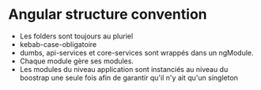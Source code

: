 # Angular structure convention

 - Les folders sont toujours au pluriel
 - kebab-case-obligatoire
 - dumbs, api-services et core-services sont wrappés dans un ngModule.
 - Chaque module gère ses modules.
 - Les modules du niveau application sont instanciés au niveau du boostrap une seule fois afin de garantir qu'il n'y ait qu'un singleton
